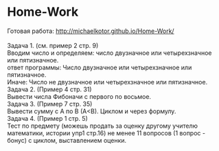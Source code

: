 # Home-Work
Готовая работа: http://michaelkotor.github.io/Home-Work/</br>
</br>
Задача 1. (см. пример 2 стр. 9)</br>
Вводим число и определяем: число двузначное или четырехзначное или пятизначное.</br>
ответ программы: Число двузначное или четырехзначное или пятизначное.</br>
Иначе: Число не двузначное или четырехзначное или пятизначное.</br>
Задача 2. (Пример 4 стр. 31)</br>
Вывести числа Фибоначи с первого по восьмое.</br>
Задача 3. (Пример 7 стр. 35)</br>
Вывести сумму с А по В (А<В). Циклом и через формулу.</br>
Задача 4. (Пример 1 стр. 5)</br>
Тест по предмету (можешь продать за оценку другому учителю математики, истории упр1 стр.16) не менее 11 вопросов (1 вопрос - бонус) с циклом, выставлением оценки.
